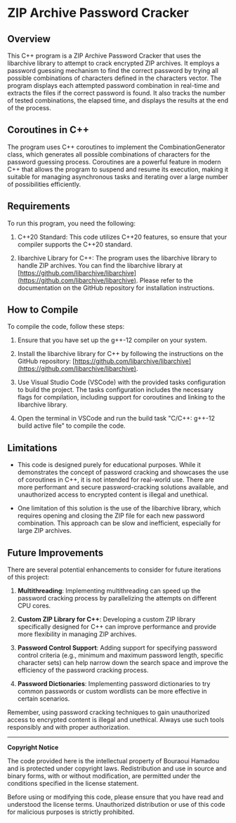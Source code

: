 # ZIP Archive Password Cracker

## Overview

This C++ program is a ZIP Archive Password Cracker that uses the libarchive library to attempt to crack encrypted ZIP archives. It employs a password guessing mechanism to find the correct password by trying all possible combinations of characters defined in the characters vector. The program displays each attempted password combination in real-time and extracts the files if the correct password is found. It also tracks the number of tested combinations, the elapsed time, and displays the results at the end of the process.

## Coroutines in C++

The program uses C++ coroutines to implement the CombinationGenerator class, which generates all possible combinations of characters for the password guessing process. Coroutines are a powerful feature in modern C++ that allows the program to suspend and resume its execution, making it suitable for managing asynchronous tasks and iterating over a large number of possibilities efficiently.

## Requirements

To run this program, you need the following:

1. C++20 Standard: This code utilizes C++20 features, so ensure that your compiler supports the C++20 standard.

2. libarchive Library for C++: The program uses the libarchive library to handle ZIP archives. You can find the libarchive library at [https://github.com/libarchive/libarchive](https://github.com/libarchive/libarchive). Please refer to the documentation on the GitHub repository for installation instructions.

## How to Compile

To compile the code, follow these steps:

1. Ensure that you have set up the g++-12 compiler on your system.

2. Install the libarchive library for C++ by following the instructions on the GitHub repository: [https://github.com/libarchive/libarchive](https://github.com/libarchive/libarchive).

3. Use Visual Studio Code (VSCode) with the provided tasks configuration to build the project. The tasks configuration includes the necessary flags for compilation, including support for coroutines and linking to the libarchive library.

4. Open the terminal in VSCode and run the build task "C/C++: g++-12 build active file" to compile the code.

## Limitations

- This code is designed purely for educational purposes. While it demonstrates the concept of password cracking and showcases the use of coroutines in C++, it is not intended for real-world use. There are more performant and secure password-cracking solutions available, and unauthorized access to encrypted content is illegal and unethical.

- One limitation of this solution is the use of the libarchive library, which requires opening and closing the ZIP file for each new password combination. This approach can be slow and inefficient, especially for large ZIP archives.

## Future Improvements

There are several potential enhancements to consider for future iterations of this project:

1. **Multithreading**: Implementing multithreading can speed up the password cracking process by parallelizing the attempts on different CPU cores.

2. **Custom ZIP Library for C++**: Developing a custom ZIP library specifically designed for C++ can improve performance and provide more flexibility in managing ZIP archives.

3. **Password Control Support**: Adding support for specifying password control criteria (e.g., minimum and maximum password length, specific character sets) can help narrow down the search space and improve the efficiency of the password cracking process.

4. **Password Dictionaries**: Implementing password dictionaries to try common passwords or custom wordlists can be more effective in certain scenarios.

Remember, using password cracking techniques to gain unauthorized access to encrypted content is illegal and unethical. Always use such tools responsibly and with proper authorization.

---

**Copyright Notice**

The code provided here is the intellectual property of Bouraoui Hamadou and is protected under copyright laws. Redistribution and use in source and binary forms, with or without modification, are permitted under the conditions specified in the license statement.

Before using or modifying this code, please ensure that you have read and understood the license terms. Unauthorized distribution or use of this code for malicious purposes is strictly prohibited.
